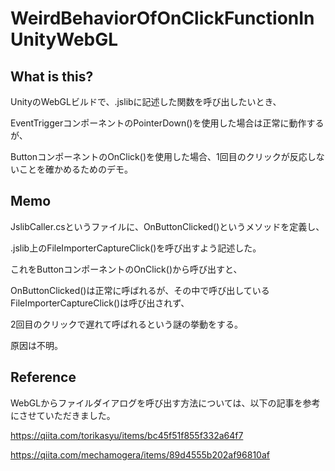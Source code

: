 # WeirdBehaviorOfOnClickFunctionInUnityWebGL


## What is this?

UnityのWebGLビルドで、.jslibに記述した関数を呼び出したいとき、

EventTriggerコンポーネントのPointerDown()を使用した場合は正常に動作するが、

ButtonコンポーネントのOnClick()を使用した場合、1回目のクリックが反応しないことを確かめるためのデモ。


## Memo

JslibCaller.csというファイルに、OnButtonClicked()というメソッドを定義し、

.jslib上のFileImporterCaptureClick()を呼び出すよう記述した。

これをButtonコンポーネントのOnClick()から呼び出すと、

OnButtonClicked()は正常に呼ばれるが、その中で呼び出しているFileImporterCaptureClick()は呼び出されず、

2回目のクリックで遅れて呼ばれるという謎の挙動をする。


原因は不明。


## Reference

WebGLからファイルダイアログを呼び出す方法については、以下の記事を参考にさせていただきました。


https://qiita.com/torikasyu/items/bc45f51f855f332a64f7


https://qiita.com/mechamogera/items/89d4555b202af96810af
